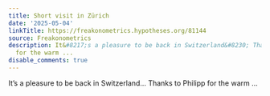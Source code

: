 ```yaml
---
title: Short visit in Zürich
date: '2025-05-04'
linkTitle: https://freakonometrics.hypotheses.org/81144
source: Freakonometrics
description: It&#8217;s a pleasure to be back in Switzerland&#8230; Thanks to Philipp
  for the warm ...
disable_comments: true
---
```

It&#8217;s a pleasure to be back in Switzerland&#8230; Thanks to Philipp for the warm ...